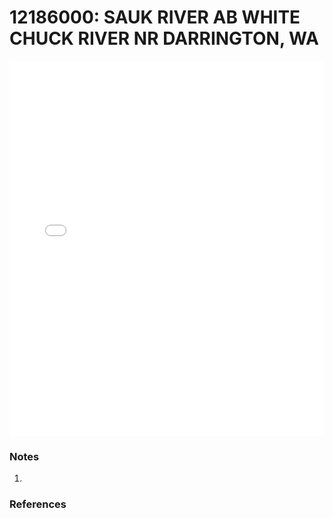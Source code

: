 # 12186000: SAUK RIVER AB WHITE CHUCK RIVER NR  DARRINGTON, WA

<iframe src="/_static/stations/12186000_fdc.html" width="100%" height="600" frameborder="0"></iframe>

### Notes
1. 

### References

